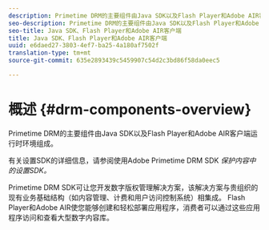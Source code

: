 ```yaml
---
description: Primetime DRM的主要组件由Java SDK以及Flash Player和Adobe AIR客户端运行时环境组成。
seo-description: Primetime DRM的主要组件由Java SDK以及Flash Player和Adobe AIR客户端运行时环境组成。
seo-title: Java SDK、Flash Player和Adobe AIR客户端
title: Java SDK、Flash Player和Adobe AIR客户端
uuid: e6daed27-3803-4ef7-ba25-4a180af7502f
translation-type: tm+mt
source-git-commit: 635e2893439c5459907c54d2c3bd86f58da0eec5

---
```



# 概述 {#drm-components-overview}

Primetime DRM的主要组件由Java SDK以及Flash Player和Adobe AIR客户端运行时环境组成。

有关设置SDK的详细信息，请参阅使用Adobe Primetime DRM SDK *保护内容中的设置SDK。*

Primetime DRM SDK可让您开发数字版权管理解决方案，该解决方案与贵组织的现有业务基础结构（如内容管理、计费和用户访问控制系统）相集成。 Flash Player和Adobe AIR使您能够创建和轻松部署应用程序，消费者可以通过这些应用程序访问和查看大型数字内容库。
